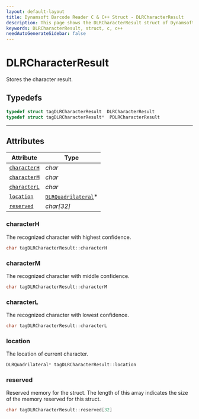 ```yaml
---
layout: default-layout
title: Dynamsoft Barcode Reader C & C++ Struct - DLRCharacterResult
description: This page shows the DLRCharacterResult struct of Dynamsoft Barcode Reader for C & C++ Language.
keywords: DLRCharacterResult, struct, c, c++
needAutoGenerateSidebar: false
---
```



# DLRCharacterResult
Stores the character result.

## Typedefs

```cpp
typedef struct tagDLRCharacterResult  DLRCharacterResult
typedef struct tagDLRCharacterResult*  PDLRCharacterResult
```  
  
---
  

## Attributes
  
| Attribute | Type |
|---------- | ---- |
| [`characterH`](#characterh) | *char* |
| [`characterM`](#characterm) | *char* |
| [`characterL`](#characterl) | *char* |
| [`location`](#location) | [`DLRQuadrilateral`](dlr-quadrilateral.md)\* |
| [`reserved`](#reserved) | *char\[32\]* |


### characterH
The recognized character with highest confidence.
```cpp
char tagDLRCharacterResult::characterH
```

### characterM
The recognized character with middle confidence.
```cpp
char tagDLRCharacterResult::characterM
```

### characterL
The recognized character with lowest confidence.
```cpp
char tagDLRCharacterResult::characterL
```

### location
The location of current character.
```cpp
DLRQuadrilateral* tagDLRCharacterResult::location
```


### reserved
Reserved memory for the struct. The length of this array indicates the size of the memory reserved for this struct.
```cpp
char tagDLRCharacterResult::reserved[32]
```
